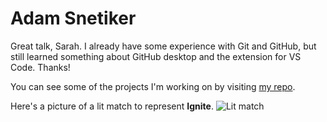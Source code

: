 # Adam Snetiker

Great talk, Sarah. I already have some experience with Git and GitHub, but still learned something about GitHub desktop and the extension for VS Code. Thanks!

You can see some of the projects I'm working on by visiting [my repo](https://www.github.com/adam-snetiker).

Here's a picture of a lit match to represent **Ignite**.
![Lit match](https://github.com/adam-snetiker/talkswithdrg/blob/main/2021/spring-ignite/intro-to-github/notes/ignite.jpg) 
